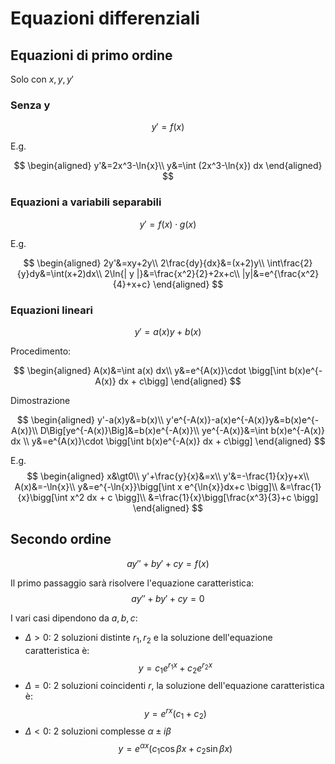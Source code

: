 # Equazioni differenziali
## Equazioni di primo ordine
Solo con $x,y,y'$
### Senza y
$$
y'=f(x)
$$

E.g.

$$
\begin{aligned}
y'&=2x^3-\ln{x}\\
y&=\int (2x^3-\ln{x}) dx
\end{aligned}
$$

### Equazioni a variabili separabili
$$
y'=f(x)\cdot g(x)
$$

E.g.

$$
\begin{aligned}
2y'&=xy+2y\\
2\frac{dy}{dx}&=(x+2)y\\
\int\frac{2}{y}dy&=\int(x+2)dx\\
2\ln{| y |}&=\frac{x^2}{2}+2x+c\\
|y|&=e^{\frac{x^2}{4}+x+c}
\end{aligned}
$$

### Equazioni lineari
$$
y'=a(x)y+b(x)
$$

Procedimento:

$$
\begin{aligned}
A(x)&=\int a(x) dx\\
y&=e^{A(x)}\cdot \bigg[\int b(x)e^{-A(x)} dx + c\bigg]
\end{aligned}
$$

Dimostrazione

$$
\begin{aligned}
y'-a(x)y&=b(x)\\
y'e^{-A(x)}-a(x)e^{-A(x)}y&=b(x)e^{-A(x)}\\
D\Big[ye^{-A(x)}\Big]&=b(x)e^{-A(x)}\\
ye^{-A(x)}&=\int b(x)e^{-A(x)} dx \\
y&=e^{A(x)}\cdot \bigg[\int b(x)e^{-A(x)} dx + c\bigg]
\end{aligned}
$$

E.g.
$$
\begin{aligned}
x&\gt0\\
y'+\frac{y}{x}&=x\\
y'&=-\frac{1}{x}y+x\\
A(x)&=-\ln{x}\\
y&=e^{-\ln{x}}\bigg[\int x e^{\ln{x}}dx+c \bigg]\\
&=\frac{1}{x}\bigg[\int x^2 dx + c \bigg]\\
&=\frac{1}{x}\bigg[\frac{x^3}{3}+c \bigg]
\end{aligned}
$$

## Secondo ordine
$$
ay'' + by' + cy = f(x)
$$

Il primo passaggio sarà risolvere l'equazione caratteristica:
$$
ay'' + by' + cy = 0
$$

I vari casi dipendono da $a,b,c$:
- $\Delta \gt 0$: 2 soluzioni distinte $r_1,r_2$ e la soluzione dell'equazione caratteristica è:
$$
y=c_1 e^{r_1 x} + c_2 e^{r_2 x} 
$$
- $\Delta = 0$: 2 soluzioni coincidenti $r$, la soluzione dell'equazione caratteristica è:
$$
y=e^{rx}(c_1+c_2)
$$
- $\Delta \lt 0$: 2 soluzioni complesse $\alpha \pm i\beta$
$$
y=e^{\alpha x}(c_1 \cos{\beta x} + c_2 \sin{\beta x})
$$
